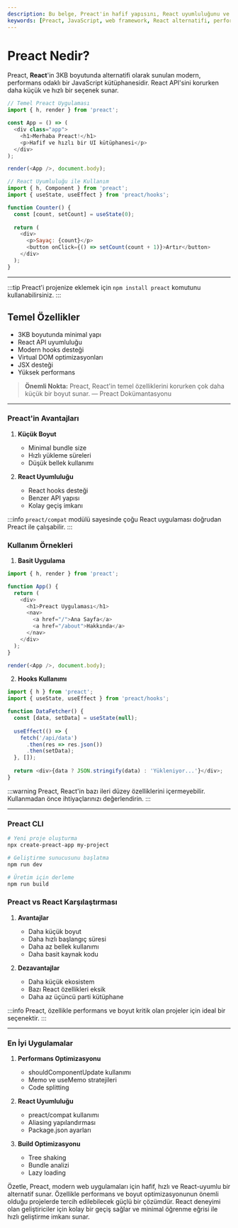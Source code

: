 ```yaml
---
description: Bu belge, Preact'in hafif yapısını, React uyumluluğunu ve modern web uygulamaları için sunduğu avantajları açıklamaktadır.
keywords: [Preact, JavaScript, web framework, React alternatifi, performans, lightweight]
---
```


# Preact Nedir?

Preact, **React**'in 3KB boyutunda alternatifi olarak sunulan modern, performans odaklı bir JavaScript kütüphanesidir. React API'sini korurken daha küçük ve hızlı bir seçenek sunar.

```javascript
// Temel Preact Uygulaması
import { h, render } from 'preact';

const App = () => (
  <div class="app">
    <h1>Merhaba Preact!</h1>
    <p>Hafif ve hızlı bir UI kütüphanesi</p>
  </div>
);

render(<App />, document.body);

// React Uyumluluğu ile Kullanım
import { h, Component } from 'preact';
import { useState, useEffect } from 'preact/hooks';

function Counter() {
  const [count, setCount] = useState(0);
  
  return (
    <div>
      <p>Sayaç: {count}</p>
      <button onClick={() => setCount(count + 1)}>Artır</button>
    </div>
  );
}
```

---

:::tip
Preact'i projenize eklemek için `npm install preact` komutunu kullanabilirsiniz.
:::

## Temel Özellikler

- 3KB boyutunda minimal yapı
- React API uyumluluğu
- Modern hooks desteği
- Virtual DOM optimizasyonları
- JSX desteği
- Yüksek performans

> **Önemli Nokta:** Preact, React'in temel özelliklerini korurken çok daha küçük bir boyut sunar.
> — Preact Dokümantasyonu

---

### Preact'in Avantajları

1. **Küçük Boyut**
   - Minimal bundle size
   - Hızlı yükleme süreleri
   - Düşük bellek kullanımı

2. **React Uyumluluğu**
   - React hooks desteği
   - Benzer API yapısı
   - Kolay geçiş imkanı

:::info
`preact/compat` modülü sayesinde çoğu React uygulaması doğrudan Preact ile çalışabilir.
:::

### Kullanım Örnekleri

1. **Basit Uygulama**
```javascript
import { h, render } from 'preact';

function App() {
  return (
    <div>
      <h1>Preact Uygulaması</h1>
      <nav>
        <a href="/">Ana Sayfa</a>
        <a href="/about">Hakkında</a>
      </nav>
    </div>
  );
}

render(<App />, document.body);
```

2. **Hooks Kullanımı**
```javascript
import { h } from 'preact';
import { useState, useEffect } from 'preact/hooks';

function DataFetcher() {
  const [data, setData] = useState(null);
  
  useEffect(() => {
    fetch('/api/data')
      .then(res => res.json())
      .then(setData);
  }, []);
  
  return <div>{data ? JSON.stringify(data) : 'Yükleniyor...'}</div>;
}
```

:::warning
Preact, React'in bazı ileri düzey özelliklerini içermeyebilir. Kullanmadan önce ihtiyaçlarınızı değerlendirin.
:::

---

### Preact CLI

```bash
# Yeni proje oluşturma
npx create-preact-app my-project

# Geliştirme sunucusunu başlatma
npm run dev

# Üretim için derleme
npm run build
```

### Preact vs React Karşılaştırması

1. **Avantajlar**
   - Daha küçük boyut
   - Daha hızlı başlangıç süresi
   - Daha az bellek kullanımı
   - Daha basit kaynak kodu

2. **Dezavantajlar**
   - Daha küçük ekosistem
   - Bazı React özellikleri eksik
   - Daha az üçüncü parti kütüphane

:::info
Preact, özellikle performans ve boyut kritik olan projeler için ideal bir seçenektir.
:::

---

### En İyi Uygulamalar

1. **Performans Optimizasyonu**
   - shouldComponentUpdate kullanımı
   - Memo ve useMemo stratejileri
   - Code splitting

2. **React Uyumluluğu**
   - preact/compat kullanımı
   - Aliasing yapılandırması
   - Package.json ayarları

3. **Build Optimizasyonu**
   - Tree shaking
   - Bundle analizi
   - Lazy loading

Özetle, Preact, modern web uygulamaları için hafif, hızlı ve React-uyumlu bir alternatif sunar. Özellikle performans ve boyut optimizasyonunun önemli olduğu projelerde tercih edilebilecek güçlü bir çözümdür. React deneyimi olan geliştiriciler için kolay bir geçiş sağlar ve minimal öğrenme eğrisi ile hızlı geliştirme imkanı sunar.